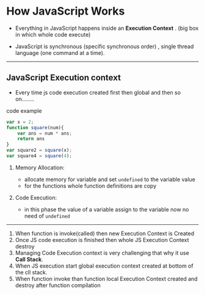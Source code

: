 # How JavaScript Works
- Everything in JavaScript happens inside an **Execution Context** . (big box in which whole code execute)

- JavaScript is synchronous (specific synchronous order) , single thread language (one command at a time).
----------------------------
##  JavaScript Execution context
- Every time js code execution created first then global and then so on........

code example 
```javascript 
var x = 2;
function square(num){
    var ans = num * ans;
    return ans
}
var square2 = square(x);
var square4 = square(4);
```
1. Memory Allocation:
    - allocate memory for variable and set `undefined` to the variable value
    - for the functions whole function definitions are copy

2. Code Execution:
    - in this phase the value of a variable assign to the variable now no need of `undefined`

-----
1. When function is invoke(called) then new Execution Context is Created
2. Once JS code execution is finished then whole JS Execution Context destroy 
3. Managing Code Execution context is very challenging that why it use **Call Stack**.
4. When JS execution start global execution context created at bottom of the cll stack.
5. When function invoke than function local Execution Context created and destroy after function compilation
